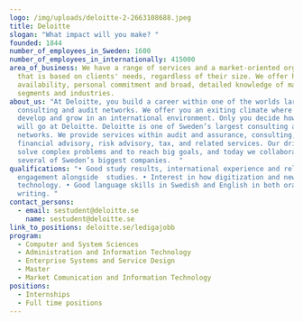 ```yaml
---
logo: /img/uploads/deloitte-2-2663108688.jpeg
title: Deloitte
slogan: "What impact will you make? "
founded: 1844
number_of_employees_in_Sweden: 1600
number_of_employees_in_internationally: 415000
area_of_business: We have a range of services and a market-oriented organization
  that is based on clients' needs, regardless of their size. We offer high
  availability, personal commitment and broad, detailed knowledge of market
  segments and industries.
about_us: "At Deloitte, you build a career within one of the worlds largest
  consulting and audit networks. We offer you an exiting climate where you can
  develop and grow in an international environment. Only you decide how far you
  will go at Deloitte. Deloitte is one of Sweden’s largest consulting and audit
  networks. We provide services within audit and assurance, consulting,
  financial advisory, risk advisory, tax, and related services. Our drive is to
  solve complex problems and to reach big goals, and today we collaborate with
  several of Sweden’s biggest companies.  "
qualifications: "• Good study results, international experience and relevant
  engagement alongside  studies. • Interest in how digitization and new
  technology. • Good language skills in Swedish and English in both oral and
  writing. "
contact_persons:
  - email: sestudent@deloitte.se
    name: sestudent@deloitte.se
link_to_positions: deloitte.se/ledigajobb
program:
  - Computer and System Sciences
  - Administration and Information Technology
  - Enterprise Systems and Service Design
  - Master
  - Market Comunication and Information Technology
positions:
  - Internships
  - Full time positions
---
```


